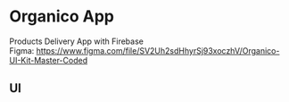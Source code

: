 # Organico App

Products Delivery App with Firebase<br>
Figma: https://www.figma.com/file/SV2Uh2sdHhyrSj93xoczhV/Organico-UI-Kit-Master-Coded

## UI
